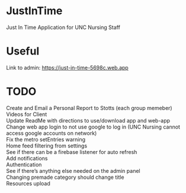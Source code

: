 # JustInTime
Just In Time Application for UNC Nursing Staff

# Useful
Link to admin: https://just-in-time-5698c.web.app

# TODO
Create and Email a Personal Report to Stotts (each group memeber) <br>
Videos for Client <br>
Update ReadMe with directions to use/download app and web-app <br>
Change web app login to not use google to log in (UNC Nursing cannot access google accounts on network) <br>
Fix the metro setEntries warning <br>
Home feed filtering from settings <br>
See if there can be a firebase listener for auto refresh <br>
Add notifications <br>
Authentication <br>
See if there’s anything else needed on the admin panel <br>
Changing premade category should change title <br>
Resources upload <br>
